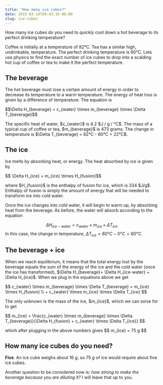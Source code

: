 ```yaml
---
title: "How many ice cubes?"
date: 2015-03-14T09:43:35-06:00
slug: ice-cubes
---
```


<script type="text/javascript" src="https://cdnjs.cloudflare.com/ajax/libs/mathjax/2.7.1/MathJax.js?config=TeX-AMS-MML_HTMLorMML">
</script>
<script type="text/x-mathjax-config">
MathJax.Hub.Config({
  tex2jax: {
    inlineMath: [['$','$'], ['\\(','\\)']],
    displayMath: [['$$','$$'], ['\[','\]']],
    processEscapes: true,
    processEnvironments: true,
    "HTML-CSS": { 
         linebreaks: { automatic: true }
    },
    SVG: { 
         linebreaks: { automatic: true } 
    },
    skipTags: ['script', 'noscript', 'style', 'textarea', 'pre'],
    TeX: { equationNumbers: { autoNumber: "AMS" },
         extensions: ["AMSmath.js", "AMSsymbols.js"] }
  }
});
</script>

<script type="text/x-mathjax-config">
  MathJax.Hub.Queue(function() {
    // Fix <code> tags after MathJax finishes running. This is a
    // hack to overcome a shortcoming of Markdown. Discussion at
    // https://github.com/mojombo/jekyll/issues/199
    var all = MathJax.Hub.getAllJax(), i;
    for(i = 0; i < all.length; i += 1) {
        all[i].SourceElement().parentNode.className += ' has-jax';
    }
});
</script>


How many ice cubes do you need to *quickly* cool down a hot beverage to its perfect drinking temperature?

Coffee is initially at a temperature of 82°C. Tea has a similar high, undrinkable, temperature. The perfect drinking temperature is 60°C. Lets use physics to find the exact number of ice cubes to drop into a scalding hot cup of coffee or tea to make it the perfect temperature.

## The beverage

The hot beverage must lose a certain amount of energy in order to decrease its temperature to a warm temperature. The energy of heat loss is given by a difference of temperature. The equation is

<p>
$$\Delta H_{beverage} = c_{water} \times m_{beverage} \times \Delta T_{beverage}$$
</p>

<p>
The specific heat of water, $c_{water}$ is 4.2 $J / g / °C$. The mass of a typical cup of coffee or tea, $m_{beverage}$  is 473 grams. The change in temperature is $\Delta T_{beverage} = 82°C - 60°C = 22°C$.
</p>

## The ice

Ice melts by absorbing heat, or energy. The heat absorbed by ice is given by

<p>$$ \Delta H_{ice} = m_{ice} \times H_{fusion}$$</p>

<p>
where $H_{fusion}$ is the enthalpy of fusion for ice, which is 334 $J/g$. Enthalpy of fusion is simply the amount of energy that will be needed to transform ice into cold water.
</p>

<p>
Once the ice changes into cold water, it will begin to warm up, by absorbing heat from the beverage. As before, the water will absorb according to the equation 

$$\Delta H_{ice-water} = c_{water} \times m_{ice} \times \Delta T_{ice}$$ 
In this case, the change in temperature, $\Delta T_{ice} = 60°C - 0°C = 60°C$.
</p>

## The beverage + ice

<p>
When we reach equilibrium, it means that the total energy lost by the beverage equals the sum of the energy of the ice and the cold water (once the ice has transformed), $\Delta H_{beverage}= \Delta H_{ice-water} + \Delta H_{ice}$. When we plug in the equations above we get
</p>
$$
c_{water} \times m_{beverage} \times \Delta T_{beverage} = m_{ice} \times H_{fusion} \\
+ c_{water} \times m_{ice} \times \Delta T_{ice}
$$
<p>
The only unknown is the mass of the ice, $m_{ice}$, which we can solve for to get
</p>
$$
m_{ice} = \frac{c_{water} \times m_{beverage} \times \Delta T_{beverage}}{\Delta H_{fusion} + c_{water} \times \Delta T_{ice}}
$$
<p>
which after plugging in the above numbers gives
$$
m_{ice} = 75 g
$$
</p>

## How many ice cubes do you need? 

**Five**. An ice cube weighs about 16 $g$, so 75 $g$ of ice would require about five ice cubes.

Another question to be considered now is: *how strong to make the beverage because you are diluting it?* I will leave that up to you.